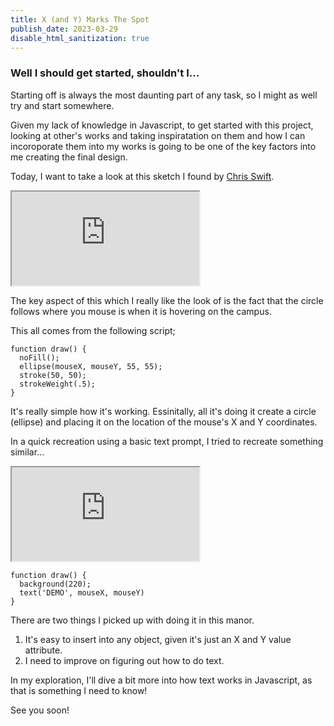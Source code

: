 ```yaml
---
title: X (and Y) Marks The Spot
publish_date: 2023-03-29
disable_html_sanitization: true
---
```


### Well I should get started, shouldn't I...

Starting off is always the most daunting part of any task, so I might as well try and start somewhere.

Given my lack of knowledge in Javascript, to get started with this project, looking at other's works and taking inspiratation on them and how I can incoroporate them into my works is going to be one of the key factors into me creating the final design.

Today, I want to take a look at this sketch I found by [Chris Swift](https://editor.p5js.org/thisischrisswift/sketches).

<iframe src="https://editor.p5js.org/thisischrisswift/full/TCRHZfMF3"></iframe>

The key aspect of this which I really like the look of is the fact that the circle follows where you mouse is when it is hovering on the campus.

This all comes from the following script;

```
function draw() {
  noFill();
  ellipse(mouseX, mouseY, 55, 55);
  stroke(50, 50);
  strokeWeight(.5);
}
```

It's really simple how it's working. Essinitally, all it's doing it create a circle (ellipse) and placing it on the location of the mouse's X and Y coordinates.

In a quick recreation using a basic text prompt, I tried to recreate something similar...

<iframe src="https://editor.p5js.org/DJam98/full/3i9dXe54U"></iframe>

```
function draw() {
  background(220);
  text('DEMO', mouseX, mouseY)
}
```

There are two things I picked up with doing it in this manor.
1. It's easy to insert into any object, given it's just an X and Y value attribute.
2. I need to improve on figuring out how to do text.

In my exploration, I'll dive a bit more into how text works in Javascript, as that is something I need to know!

See you soon!
